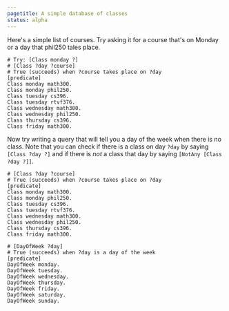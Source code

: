```yaml
---
pagetitle: A simple database of classes
status: alpha
---
```

Here's a simple list of courses.  Try asking it for a course that's on Monday or a day that phil250 tales place.
```Step
# Try: [Class monday ?]
# [Class ?day ?course]
# True (succeeds) when ?course takes place on ?day
[predicate]
Class monday math300.
Class monday phil250.
Class tuesday cs396.
Class tuesday rtvf376.
Class wednesday math300.
Class wednesday phil250.
Class thursday cs396.
Class friday math300.
```
Now try writing a query that will tell you a day of the week when there is no class.  Note that you can check if there is a class on day `?day` by saying `[Class ?day ?]` and if there is *not* a class that day by saying `[NotAny [Class ?day ?]]`.
```Step
# [Class ?day ?course]
# True (succeeds) when ?course takes place on ?day
[predicate]
Class monday math300.
Class monday phil250.
Class tuesday cs396.
Class tuesday rtvf376.
Class wednesday math300.
Class wednesday phil250.
Class thursday cs396.
Class friday math300.

# [DayOfWeek ?day]
# True (succeeds) when ?day is a day of the week
[predicate]
DayOfWeek monday.
DayOfWeek tuesday.
DayOfWeek wednesday.
DayOfWeek thursday.
DayOfWeek friday.
DayOfWeek saturday.
DayOfWeek sunday.
```